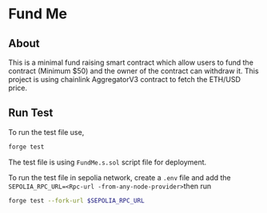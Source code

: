 # Fund Me

## About
This is a minimal fund raising smart contract which allow users to fund the contract (Minimum $50) and the owner of the contract can withdraw it.
This project is using chainlink AggregatorV3 contract to fetch the ETH/USD price.

## Run Test
To run the test file use,
```bash
forge test
```
The test file is using ```FundMe.s.sol``` script file for deployment.

To run the test file in sepolia network, create a `.env` file and add the `SEPOLIA_RPC_URL=<Rpc-url -from-any-node-provider>`then run
```bash
forge test --fork-url $SEPOLIA_RPC_URL
```






